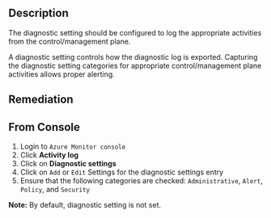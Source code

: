 ## Description

The diagnostic setting should be configured to log the appropriate activities from the control/management plane.

A diagnostic setting controls how the diagnostic log is exported. Capturing the diagnostic setting categories for appropriate control/management plane activities allows proper alerting.

## Remediation

## From Console

1. Login to `Azure Monitor console`
2. Click **Activity log**
3. Click on **Diagnostic settings**
4. Click on `Add` or `Edit` Settings for the diagnostic settings entry
5. Ensure that the following categories are checked: `Administrative`, `Alert`, `Policy`, and `Security`

**Note:** By default, diagnostic setting is not set.
